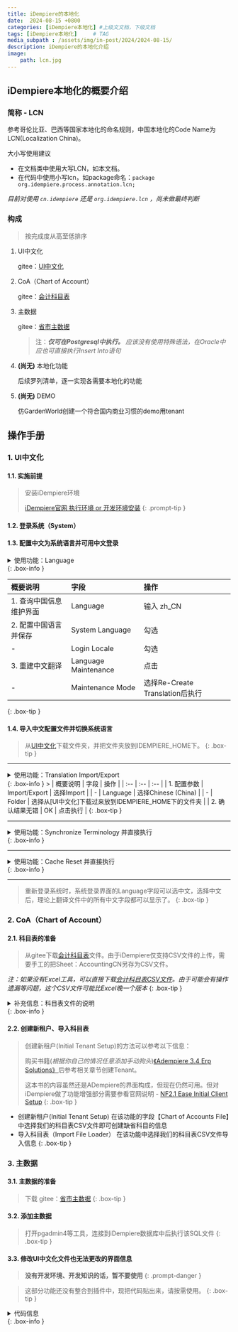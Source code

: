 ```yaml
---
title: iDempiere的本地化
date:  2024-08-15 +0800
categories: [iDempiere本地化] #上级文文档，下级文档
tags: [iDempiere本地化]     # TAG
media_subpath : /assets/img/in-post/2024/2024-08-15/
description: iDempiere的本地化介绍
image:
    path: lcn.jpg
---
```


## iDempiere本地化的概要介绍

### 简称 - LCN
 参考哥伦比亚、巴西等国家本地化的命名规则，中国本地化的Code Name为LCN(Localization China)。
 
 大小写使用建议
 - 在文档类中使用大写LCN，如本文档。
 - 在代码中使用小写lcn，如package命名：```package org.idempiere.process.annotation.lcn; ```

 _目前对使用 ```cn.idempiere``` 还是 ```org.idempiere.lcn``` ，尚未做最终判断_

### 构成
> 按完成度从高至低排序

1. UI中文化

   gitee：[UI中文化](https://gitee.com/idchina/chinese-translation/tree/master/zh_CN)


1. CoA（Chart of Account）

   gitee：[会计科目表](https://gitee.com/idchina/chinese-translation/tree/master/Utils/iDChina_AccountingCN.xlsx)

1. 主数据

   gitee：[省市主数据](https://gitee.com/idchina/chinese-translation/tree/master/Utils/sql_region_city.sql) 
   > 注：_**仅可在Postgresql中执行。** 应该没有使用特殊语法，在Oracle中应也可直接执行Insert Into语句_

1. **(尚无)** 本地化功能

   后续罗列清单，逐一实现各需要本地化的功能

1. **(尚无)** DEMO

   仿GardenWorld创建一个符合国内商业习惯的demo用tenant

## 操作手册

### 1. UI中文化

#### 1.1. 实施前提
> 安装iDempiere环境
> 
> [iDempiere官网 执行环境 or 开发环境安装](https://wiki.idempiere.org/en/Installing_iDempiere)
{: .prompt-tip }

#### 1.2. 登录系统（System）

#### 1.3. 配置中文为系统语言并可用中文登录

<details class="details-block" markdown="1">
<summary> 使用功能：Language </summary>
菜单路径 System Admin->General Rules->System Rules
</details>
{: .box-info }

>
| 概要说明 | 字段 | 操作 |
| :-- | :-- | :-- |
| 1. 查询中国信息维护界面 | Language | 输入 zh_CN |
| 2. 配置中国语言并保存 | System Language | 勾选 |
| - | Login Locale | 勾选 |
| 3. 重建中文翻译 | Language Maintenance | 点击 |
| - | Maintenance Mode | 选择Re-Create Translation后执行 |
{: .box-tip }

#### 1.4. 导入中文配置文件并切换系统语言

>从[UI中文化](https://gitee.com/idchina/chinese-translation/tree/master/zh_CN)下载文件夹，并把文件夹放到IDEMPIERE_HOME下。
{: .box-tip }

---
>
<details class="details-block" markdown="1">
<summary> 使用功能：Translation Import/Export </summary>
菜单路径 System Admin->General Rules->System Rules
</details>
{: .box-info }
>
| 概要说明 | 字段 | 操作 |
| :-- | :-- | :-- |
| 1. 配置参数 | Import/Export | 选择Import |
| - | Language | 选择Chinese (China) |
| - | Folder | 选择从[UI中文化]下载过来放到IDEMPIERE_HOME下的文件夹 |
| 2. 确认结果无错 | OK | 点击执行 |
{: .box-tip }

---
>
<details class="details-block" markdown="1">
<summary> 使用功能：Synchronize Terminology 并直接执行</summary>
菜单路径 System Admin->General Rules
</details>
{: .box-info }

---
>
<details class="details-block" markdown="1">
<summary> 使用功能：Cache Reset 并直接执行</summary>
菜单路径 System Admin->General Rules
</details>
{: .box-info }

---
> 重新登录系统时，系统登录界面的Language字段可以选中文，选择中文后，理论上翻译文件中的所有中文字段都可以显示了。
{: .box-tip }

### 2. CoA（Chart of Account）

#### 2.1. 科目表的准备

>从gitee下载[会计科目表](https://gitee.com/idchina/chinese-translation/tree/master/Utils/iDChina_AccountingCN.xlsx)文件。由于iDempiere仅支持CSV文件的上传，需要手工的把Sheet：AccountingCN另存为CSV文件。
>
_注：如果没有Excel工具，可以直接下载[会计科目表CSV文件](https://gitee.com/idchina/chinese-translation/blob/master/Utils/iDChina_AccountingCN.csv)。由于可能会有操作遗漏等问题，这个CSV文件可能比Excel晚一个版本_
{: .box-tip }

<details class="details-block" markdown="1">
<summary>补充信息：科目表文件的说明</summary>
这个文件是一个Excel文件，公有3个Sheet，这里做一个简单的说明
- 【AccountingCN】             对象科目表信息
- 【AccountingCN-工作前版本】   由历届大神编辑的科目表文件，我在QQ组中下载的。我也是基于这个版本做的更新
- 【AccountingUS】             英文科目表，用于比对用
</details>
{: .box-info }

#### 2.2. 创建新租户、导入科目表

> 创建新租户(Initial Tenant Setup)的方法可以参考以下信息：
> 
> 购买书籍(_根据你自己的情况任意添加手动狗头_)[《Adempiere 3.4 Erp Solutions》](https://www.amazon.com/exec/obidos/ASIN/1847197264/acmorg-20)后参考相关章节创建Tenant。
> 
> 这本书的内容虽然还是ADempiere的界面构成，但现在仍然可用。但对iDempiere做了功能增强部分需要参看官网说明 - [NF2.1 Ease Initial Client Setup](https://wiki.idempiere.org/en/NF2.1_Ease_Initial_Client_Setup)
{: .box-tip }

>
- 创建新租户(Initial Tenant Setup)
  在该功能的字段【Chart of Accounts File】中选择我们的科目表CSV文件即可创建缺省科目的信息
- 导入科目表（Import File Loader）
  在该功能中选择我们的科目表CSV文件导入信息
{: .box-tip }

### 3. 主数据

#### 3.1. 主数据的准备

> 下载 gitee：[省市主数据](https://gitee.com/idchina/chinese-translation/tree/master/Utils/sql_region_city.sql) 
{: .box-tip }

#### 3.2. 添加主数据

> 打开pgadmin4等工具，连接到iDempiere数据库中后执行该SQL文件
{: .box-tip }

#### 3.3. 修改UI中文化文件也无法更改的界面信息

> **没有开发环境、开发知识的话，暂不要使用**
{: .prompt-danger }

> 这部分功能还没有整合到插件中，现把代码贴出来，请按需使用。
{: .box-tip }

<details class="details-block" markdown="1">
<summary>代码信息</summary>
- _Packag名和Class名都是暂定的，后续会有大的调整_
- _这个Process需要在System和新建租户中分别执行_

``` java
/***********************************************************************
 * This file is part of iDempiere ERP Open Source                      *
 * http://www.idempiere.org                                            *
 *                                                                     *
 * Copyright (C) Contributors                                          *
 *                                                                     *
 * This program is free software; you can redistribute it and/or       *
 * modify it under the terms of the GNU General Public License         *
 * as published by the Free Software Foundation; either version 2      *
 * of the License, or (at your option) any later version.              *
 *                                                                     *
 * This program is distributed in the hope that it will be useful,     *
 * but WITHOUT ANY WARRANTY; without even the implied warranty of      *
 * MERCHANTABILITY or FITNESS FOR A PARTICULAR PURPOSE. See the        *
 * GNU General Public License for more details.                        *
 *                                                                     *
 * You should have received a copy of the GNU General Public License   *
 * along with this program; if not, write to the Free Software         *
 * Foundation, Inc., 51 Franklin Street, Fifth Floor, Boston,          *
 * MA 02110-1301, USA.                                                 *
 * -                                                                   *
 * Contributors:                                                       *
 * - Yang Yu                                                           *
 * -                                                                   *
 **********************************************************************/
package org.idempiere.process.annotation.lcn;

import java.util.List;
import org.compiere.model.MConversionType;
import org.compiere.model.MGLCategory;
import org.compiere.model.MSequence;
import org.compiere.model.MWarehouse;
import org.compiere.model.Query;
import org.compiere.util.DB;
import org.compiere.util.Env;
import org.compiere.util.Msg;
import org.adempiere.base.annotation.Process;
import org.compiere.process.SvrProcess;

@Process
public class InitialTenantData  extends SvrProcess{

	private boolean isSysTenant = false;
	private boolean	p_isInitialConfig = true;
	private boolean	p_isInitialMaster = true;
	private boolean	p_isInitialTrx = true;

	/**
	 *  Prepare - e.g., get Parameters.
	 */
	@Override
	protected void prepare() {
		
		isSysTenant = (Env.getAD_Client_ID(getCtx()) < MSequence.INIT_NO);
		
//		for (ProcessInfoParameter parameter : getParameter()) {
//			String name = parameter.getParameterName();
//			switch (name) {
//			case "isInitialConfig":
//				p_isInitialConfig = parameter.getParameterAsBoolean();
//				break;
//			case "isInitialMaster":
//				p_isInitialMaster = parameter.getParameterAsBoolean();
//				break;
//			case "isInitialTrx":
//				p_isInitialTrx = parameter.getParameterAsBoolean();
//				break;
//			default:
//				MProcessPara.validateUnknownParameter(getProcessInfo().getAD_Process_ID(), parameter);
//			}
//		}
	}	//	prepare
	
	@Override
	protected String doIt() throws Exception {
		
		if (isSysTenant) { 
			initTrlConversionType();
		} else {
			if (p_isInitialConfig) {
				initBaseInfo();
				initTrlGLCategory();
				initTrlDoctype();
			}
			if (p_isInitialMaster) {
				initWarehouse();
			}
			if (p_isInitialTrx) {
				;
			}
		}	
		return "@Ok@";
	}

	private boolean initBaseInfo() {
		String update = "UPDATE AD_Client SET ismultilingualdocument = 'Y' WHERE AD_Client_ID = ?";
		DB.executeUpdateEx(update,
				new Object[]{Env.getAD_Client_ID(getCtx())},
				this.get_TrxName());
		return true;
	}
	
	private boolean initTrlGLCategory() {
		List<MGLCategory> gls = new Query(getCtx(),MGLCategory.Table_Name, null, get_TrxName())
				.setClient_ID(true)
				.setOnlyActiveRecords(true)
				.list();
		for (MGLCategory gl : gls) {
			String name = gl.getName();
			switch (name) {
			case "None":
				gl.setName("无");
				break;
			case "Standard":
				gl.setName("标准");
				break;
			case "Manual":
				gl.setName("手工");
				break;
			case "AR Invoice":
				gl.setName("应收账款 - 发票");
				break;
			case "AR Receipt":
				gl.setName("应收账款 - 收款");
				break;
			case "Material Management":
				gl.setName("物料管理");
				break;
			case "AP Invoice":
				gl.setName("应付账款 - 发票");
				break;
			case "AP Payment":
				gl.setName("应付账款 - 付款");
				break;
			case "Cash/Payments":
				gl.setName("现金/付款");
				break;
			case "Manufacturing":
				gl.setName("生产");
				break;
			case "Distribution":
				gl.setName("分销");
				break;
			case "Payroll":
				gl.setName("工资");
				break;
			default:
				;
			}
			gl.saveEx();			
		}
		return true;
	}

	private boolean initTrlDoctype() {
		String params[][] = {
				{"AP CreditMemo","应付贷项通知单","应付贷项通知单"},
				{"AP Invoice","应付发票","应付发票"},
				{"AP Payment","付款单","付款单"},
				{"AR Credit Memo","应收贷项通知单","应收贷项通知单"},
				{"AR Pro Forma Invoice","应收形式发票","应收形式发票"},
				{"AR Invoice","应收发票","应收发票"},
				{"AR Invoice Indirect","间接应收发票","间接应收发票(POS)"},
				{"AR Receipt","收款单","收款单"},
				{"Allocation","支付分配单","支付分配单"},
				{"Bank Statement","银行对账单","银行对账单"},
				{"Cash Journal","现金日记账","现金日记账"},
				{"Distribution Order","分销订单","分销订单"},
				{"Fixed Assets Addition","资产新增单","资产新增单"},
				{"Fixed Assets Disposal","资产处置单","资产处置单"},
				{"Fixed Assets Depreciation","资产折旧单","资产折旧单"},
				{"GL Document","总账单据","总账单据"},
				{"GL Journal","凭证","凭证"},
				{"GL Journal Batch","凭证批","凭证批"},
				{"Payroll","薪酬单","薪酬单"},
				{"Manufacturing Cost Collector","制造成本归集单","制造成本归集单"},
				{"Cost Adjustment","成本调整单","成本调整单"},
				{"Internal Use Inventory","内部领用单","内部领用单"},
				{"Physical Inventory","库存调整单","库存调整单"},
				{"Material Movement","调拨单","调拨单"},
				{"Material Production","材料生产单","材料生产单"},
				{"MM Customer Return","销售退货单","销售退货单"},
				{"MM Receipt","收货单","收货单"},
				{"MM Shipment","发货单","发货单"},
				{"MM Shipment Indirect","间接发货单","间接发货单(POS)"},
				{"MM Vendor Return","采购退货单","采购退货单"},
				{"Maintenance Order","维护工单","维护工单"},
				{"Manufacturing Order","生产工单","生产工单"},
				{"Quality Order","质检单","质检单"},
				{"Match Invoice","发票匹配单","发票匹配单"},
				{"Match PO","采购匹配单","采购匹配单"},
				{"Project Issue","项目投放单","项目投放单"},
				{"Purchase Order","采购订单","采购订单"},
				{"Vendor Return Material","采购退货授权","采购退货授权"},
				{"Purchase Requisition","请购单","请购单"},
				{"Binding offer","报价单","报价单"},
				{"Credit Order","信用订单","信用订单"},
				{"Customer Return Material","销售退货授权","销售退货授权"},
				{"Non binding offer","销售建议","销售建议"},
				{"POS Order","POS订单","POS订单"},
				{"Prepay Order","预付款订单","预付款订单"},
				{"Standard Order","标准订单","标准订单"},
				{"Warehouse Order","库存订单","库存订单"}
		};
		
		String update = "UPDATE C_Doctype_Trl SET name = ? ,printname = ? WHERE AD_Client_ID = ? AND AD_Language = ? AND name = ?";
		for (int i = 0; i < params.length ; i++ ) {
			DB.executeUpdateEx(update,
							new Object[]{params[i][1],params[i][2],Env.getAD_Client_ID(getCtx()),Env.getAD_Language(this.getCtx()),params[i][0]},
							this.get_TrxName());
		}
		return true;
	}
	
	private boolean initWarehouse() {
		String m_lang = Env.getAD_Language(this.getCtx());
		String defaultName = Msg.translate(m_lang, "Standard");
		
		String sql = "SELECT M_WareHouse_ID FROM M_Warehouse wh "+
				 "WHERE wh.AD_Client_ID = ? AND wh.value = ?"; // AND wh.M_ReserveLocator_ID IS NULL
	
		int warehouseID = DB.getSQLValueEx(get_TrxName(), sql, Env.getAD_Client_ID(getCtx()),defaultName);
		MWarehouse wh = new MWarehouse(this.getCtx(),warehouseID, get_TrxName());
		if ( wh.getM_ReserveLocator_ID() == 0 ) {
			wh.setM_ReserveLocator_ID(wh.getDefaultLocator().get_ID());
			wh.saveEx();
		}
		return true;
	}
	
	private boolean initTrlConversionType() {
		Object params[][] = {
				{MConversionType.TYPE_SPOT,"即期汇率","即期汇率类型"},
				{MConversionType.TYPE_PERIOD_END,"期末汇率","期末汇率类型"},
				{MConversionType.TYPE_AVERAGE,"平均汇率","平均汇率类型"},
				{MConversionType.TYPE_COMPANY,"公司汇率","公司汇率类型"}
		};
		for (int i = 0; i < params.length ; i++ ) {
			MConversionType ct = new MConversionType(this.getCtx(),(int)params[i][0], get_TrxName());
			ct.setName((String)params[i][1]);
			ct.setDescription((String)params[i][2]);
			ct.saveEx();
		}
		return true;
	}
	
}
```
</details>
{: .box-info }
